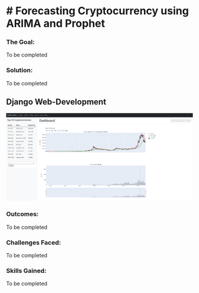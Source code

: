 # # Forecasting Cryptocurrency using ARIMA and Prophet

### The Goal:
To be completed

### Solution:
To be completed

## Django Web-Development

<img src='https://github.com/kjonina/forecasting_cryptocurrency_price_and_django_development/blob/main/Graphs/price_sma_volume_chart%20.PNG'/></a>


### Outcomes:
To be completed

### Challenges Faced:
To be completed

### Skills Gained:
To be completed

